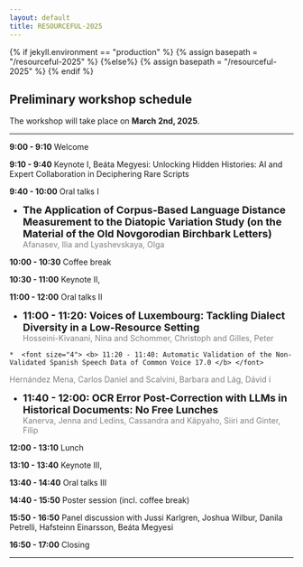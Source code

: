 ```yaml
---
layout: default
title: RESOURCEFUL-2025
---
```

{% if jekyll.environment  == "production" %}
        {% assign basepath = "/resourceful-2025" %}
        {%else%}
        {% assign basepath = "/resourceful-2025" %}
        {% endif %}

## Preliminary workshop schedule

The workshop will take place on **March 2nd, 2025**.

<hr>

**9:00 - 9:10** Welcome

**9:10 - 9:40** Keynote I, Beáta Megyesi: Unlocking Hidden Histories: AI and Expert Collaboration in Deciphering Rare Scripts

**9:40 - 10:00** Oral talks I

  *  <font size="4"> <b> The Application of Corpus-Based Language Distance Measurement to the Diatopic Variation Study (on the Material of the Old Novgorodian Birchbark Letters) </b> </font>  
  <span style="color:gray"> Afanasev, Ilia and Lyashevskaya, Olga </span>  

**10:00 - 10:30** Coffee break

**10:30 - 11:00** Keynote II, 

**11:00 - 12:00** Oral talks II

  *  <font size="4"> <b> 11:00 - 11:20: Voices of Luxembourg: Tackling Dialect Diversity in a Low-Resource Setting </b> </font>  
  <span style="color:gray"> Hosseini-Kivanani, Nina and Schommer, Christoph and Gilles, Peter </span>  
 
    *  <font size="4"> <b> 11:20 - 11:40: Automatic Validation of the Non-Validated Spanish Speech Data of Common Voice 17.0 </b> </font>  
  <span style="color:gray"> Hernández Mena, Carlos Daniel and Scalvini, Barbara and Lág, Dávid í </span>  
 
  *  <font size="4"> <b> 11:40 - 12:00: OCR Error Post-Correction with LLMs in Historical Documents: No Free Lunches </b> </font>  
  <span style="color:gray"> Kanerva, Jenna and Ledins, Cassandra and Käpyaho, Siiri and Ginter, Filip </span>  

**12:00 - 13:10** Lunch

**13:10 - 13:40** Keynote III, 

**13:40 - 14:40** Oral talks III

**14:40 - 15:50** Poster session (incl. coffee break)

**15:50 - 16:50** Panel discussion with Jussi Karlgren, Joshua Wilbur, Danila Petrelli, Hafsteinn Einarsson, Beáta Megyesi

**16:50 - 17:00** Closing

<hr>
